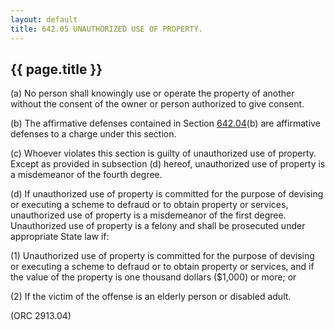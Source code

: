 ```yaml
---
layout: default 
title: 642.05 UNAUTHORIZED USE OF PROPERTY.
---
```


{{ page.title }}
----------------

​(a) No person shall knowingly use or operate the property of another
without the consent of the owner or person authorized to give consent.

​(b) The affirmative defenses contained in Section
[642.04](328efe2f.html)(b) are affirmative defenses to a charge under
this section.

​(c) Whoever violates this section is guilty of unauthorized use of
property. Except as provided in subsection (d) hereof, unauthorized use
of property is a misdemeanor of the fourth degree.

​(d) If unauthorized use of property is committed for the purpose of
devising or executing a scheme to defraud or to obtain property or
services, unauthorized use of property is a misdemeanor of the first
degree. Unauthorized use of property is a felony and shall be prosecuted
under appropriate State law if:

​(1) Unauthorized use of property is committed for the purpose of
devising or executing a scheme to defraud or to obtain property or
services, and if the value of the property is one thousand dollars
(\$1,000) or more; or

​(2) If the victim of the offense is an elderly person or disabled
adult.

(ORC 2913.04)
